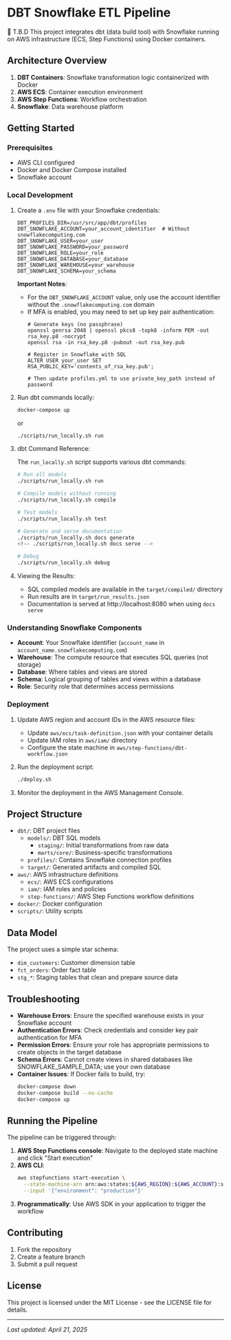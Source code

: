 # DBT Snowflake ETL Pipeline

🔸 T.B.D
This project integrates dbt (data build tool) with Snowflake running on AWS infrastructure (ECS, Step Functions) using Docker containers.

## Architecture Overview

1. **DBT Containers**: Snowflake transformation logic containerized with Docker
2. **AWS ECS**: Container execution environment
3. **AWS Step Functions**: Workflow orchestration
4. **Snowflake**: Data warehouse platform

## Getting Started

### Prerequisites

- AWS CLI configured
- Docker and Docker Compose installed
- Snowflake account

### Local Development

1. Create a `.env` file with your Snowflake credentials:
   ```
   DBT_PROFILES_DIR=/usr/src/app/dbt/profiles
   DBT_SNOWFLAKE_ACCOUNT=your_account_identifier  # Without snowflakecomputing.com
   DBT_SNOWFLAKE_USER=your_user
   DBT_SNOWFLAKE_PASSWORD=your_password
   DBT_SNOWFLAKE_ROLE=your_role
   DBT_SNOWFLAKE_DATABASE=your_database
   DBT_SNOWFLAKE_WAREHOUSE=your_warehouse
   DBT_SNOWFLAKE_SCHEMA=your_schema
   ```

   **Important Notes**:
   - For the `DBT_SNOWFLAKE_ACCOUNT` value, only use the account identifier without the `.snowflakecomputing.com` domain
   - If MFA is enabled, you may need to set up key pair authentication:
     ```
     # Generate keys (no passphrase)
     openssl genrsa 2048 | openssl pkcs8 -topk8 -inform PEM -out rsa_key.p8 -nocrypt
     openssl rsa -in rsa_key.p8 -pubout -out rsa_key.pub
     
     # Register in Snowflake with SQL
     ALTER USER your_user SET RSA_PUBLIC_KEY='contents_of_rsa_key.pub';
     
     # Then update profiles.yml to use private_key_path instead of password
     ```

2. Run dbt commands locally:
   ```bash
   docker-compose up
   ```
   or
   ```bash
   ./scripts/run_locally.sh run
   ```

3. dbt Command Reference:

   The `run_locally.sh` script supports various dbt commands:
   ```bash
   # Run all models
   ./scripts/run_locally.sh run
   
   # Compile models without running
   ./scripts/run_locally.sh compile
   
   # Test models
   ./scripts/run_locally.sh test
   
   # Generate and serve documentation
   ./scripts/run_locally.sh docs generate
   <!-- ./scripts/run_locally.sh docs serve -->
   
   # Debug
   ./scripts/run_locally.sh debug
   ```

4. Viewing the Results:
   - SQL compiled models are available in the `target/compiled/` directory
   - Run results are in `target/run_results.json`
   - Documentation is served at http://localhost:8080 when using `docs serve`

### Understanding Snowflake Components

- **Account**: Your Snowflake identifier (`account_name` in `account_name.snowflakecomputing.com`)
- **Warehouse**: The compute resource that executes SQL queries (not storage)
- **Database**: Where tables and views are stored
- **Schema**: Logical grouping of tables and views within a database
- **Role**: Security role that determines access permissions

### Deployment

1. Update AWS region and account IDs in the AWS resource files:
   - Update `aws/ecs/task-definition.json` with your container details
   - Update IAM roles in `aws/iam/` directory
   - Configure the state machine in `aws/step-functions/dbt-workflow.json`

2. Run the deployment script:
   ```bash
   ./deploy.sh
   ```

3. Monitor the deployment in the AWS Management Console.

## Project Structure

- `dbt/`: DBT project files
  - `models/`: DBT SQL models
    - `staging/`: Initial transformations from raw data
    - `marts/core/`: Business-specific transformations
  - `profiles/`: Contains Snowflake connection profiles
  - `target/`: Generated artifacts and compiled SQL
- `aws/`: AWS infrastructure definitions
  - `ecs/`: AWS ECS configurations
  - `iam/`: IAM roles and policies
  - `step-functions/`: AWS Step Functions workflow definitions
- `docker/`: Docker configuration
- `scripts/`: Utility scripts

## Data Model

The project uses a simple star schema:
- `dim_customers`: Customer dimension table
- `fct_orders`: Order fact table
- `stg_*`: Staging tables that clean and prepare source data

## Troubleshooting

- **Warehouse Errors**: Ensure the specified warehouse exists in your Snowflake account
- **Authentication Errors**: Check credentials and consider key pair authentication for MFA
- **Permission Errors**: Ensure your role has appropriate permissions to create objects in the target database
- **Schema Errors**: Cannot create views in shared databases like SNOWFLAKE_SAMPLE_DATA; use your own database
- **Container Issues**: If Docker fails to build, try:
  ```bash
  docker-compose down
  docker-compose build --no-cache
  docker-compose up
  ```

## Running the Pipeline

The pipeline can be triggered through:

1. **AWS Step Functions console**: Navigate to the deployed state machine and click "Start execution"
2. **AWS CLI**:
   ```bash
   aws stepfunctions start-execution \
     --state-machine-arn arn:aws:states:${AWS_REGION}:${AWS_ACCOUNT}:stateMachine:DbtWorkflow \
     --input '{"environment": "production"}'
   ```
3. **Programmatically**: Use AWS SDK in your application to trigger the workflow

## Contributing

1. Fork the repository
2. Create a feature branch
3. Submit a pull request

## License

This project is licensed under the MIT License - see the LICENSE file for details.

---

*Last updated: April 21, 2025*
